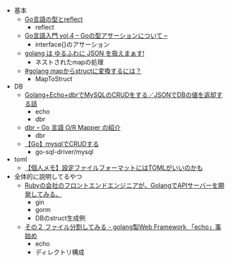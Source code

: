 * 基本
  * [Go言語の型とreflect](http://qiita.com/atsaki/items/3554f5a0609c59a3e10d)
    * reflect
  * [Go言語入門 vol.4 – Goの型アサーションについて –](http://tech.oga-ria.com/introduction-of-go-vol4/)
    * interface{}のアサーション
  * [golang は ゆるふわに JSON を扱えまぁす!](https://www.kaoriya.net/blog/2016/06/25/)
    * ネストされたmapの処理
  * [#golang mapからstructに変換するには？](http://kwmt27.net/index.php/2013/10/13/how-to-convert-from-map-to-struct/)
    * MapToStruct
* DB
  * [Golang+Echo+dbrでMySQLのCRUDをする／JSONでDBの値を返却する話](http://qiita.com/CST_negi/items/5e276ddc0412cefef7e3)
    * echo
    * dbr
  * [dbr – Go 言語 O/R Mapper の紹介](https://eurie.co.jp/blog/engineering/2015/12/go-lang-ormapper-dbr)
    * dbr
  * [【Go】mysqlでCRUDする](https://blog.yohei.org/go-mysql-crud/)
    * go-sql-driver/mysql
* toml
  * [【個人メモ】設定ファイルフォーマットにはTOMLがいいのかも](http://qiita.com/futoase/items/fd697a708fcbcee104de)
* 全体的に説明してるやつ
  * [Rubyの会社のフロントエンドエンジニアが、GolangでAPIサーバーを開発してみる。](http://qiita.com/panicdragon/items/cb36c97ca94daa20e8f6)
    * gin
    * gorm
    * DBのstruct生成例
  * [その２ ファイル分割してみる - golang製Web Framework 「echo」事始め](http://omiend.hatenablog.jp/entry/2017/01/31/203314)
    * echo
    * ディレクトリ構成